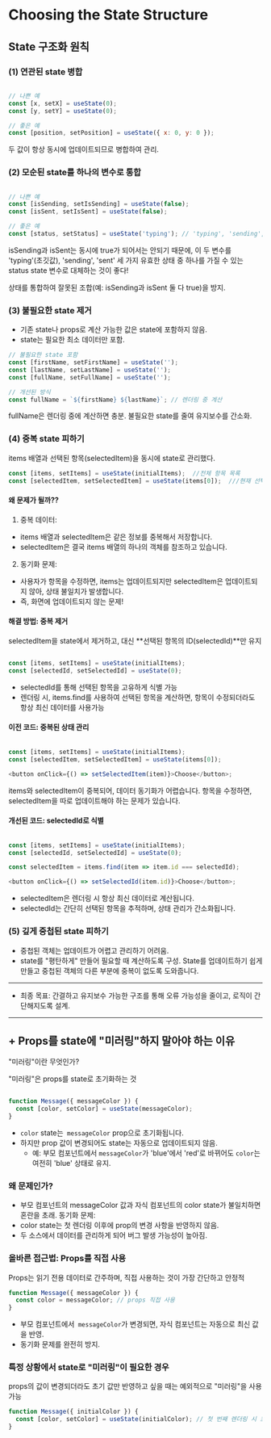 # Choosing the State Structure

## State 구조화 원칙

### (1) 연관된 state 병합

```jsx

// 나쁜 예
const [x, setX] = useState(0);
const [y, setY] = useState(0);

// 좋은 예
const [position, setPosition] = useState({ x: 0, y: 0 });
```

두 값이 항상 동시에 업데이트되므로 병합하여 관리.


###  (2) 모순된 state를 하나의 변수로 통합
``` jsx

// 나쁜 예
const [isSending, setIsSending] = useState(false);
const [isSent, setIsSent] = useState(false);

// 좋은 예
const [status, setStatus] = useState('typing'); // 'typing', 'sending', 'sent'
```
isSending과 isSent는 동시에 true가 되어서는 안되기 때문에, 이 두 변수를 'typing'(초깃값), 'sending', 'sent' 세 가지 유효한 상태 중 하나를 가질 수 있는 status state 변수로 대체하는 것이 좋다!


상태를 통합하여 잘못된 조합(예: isSending과 isSent 둘 다 true)을 방지.


### (3) 불필요한 state 제거
- 기존 state나 props로 계산 가능한 값은 state에 포함하지 않음.
- state는 필요한 최소 데이터만 포함.
``` jsx
// 불필요한 state 포함
const [firstName, setFirstName] = useState('');
const [lastName, setLastName] = useState('');
const [fullName, setFullName] = useState('');

// 개선된 방식
const fullName = `${firstName} ${lastName}`; // 렌더링 중 계산
``` 
fullName은 렌더링 중에 계산하면 충분. 불필요한 state를 줄여 유지보수를 간소화.


### (4) 중복 state 피하기 

items 배열과 선택된 항목(selectedItem)을 동시에 state로 관리했다.
``` jsx
const [items, setItems] = useState(initialItems);  //전체 항목 목록
const [selectedItem, setSelectedItem] = useState(items[0]);  ///현재 선택된 항목

```
#### 왜 문제가 될까??
1. 중복 데이터:

- items 배열과 selectedItem은 같은 정보를 중복해서 저장합니다.
- selectedItem은 결국 items 배열의 하나의 객체를 참조하고 있습니다.
2. 동기화 문제:

- 사용자가 항목을 수정하면, items는 업데이트되지만 selectedItem은 업데이트되지 않아, 상태 불일치가 발생합니다.
- 즉, 화면에 업데이트되지 않는 문제! 

#### 해결 방법: 중복 제거
selectedItem을 state에서 제거하고, 대신 **선택된 항목의 ID(selectedId)**만 유지

``` javascript

const [items, setItems] = useState(initialItems);
const [selectedId, setSelectedId] = useState(0);
```

- selectedId를 통해 선택된 항목을 고유하게 식별 가능 
- 렌더링 시, items.find를 사용하여 선택된 항목을 계산하면, 항목이 수정되더라도 항상 최신 데이터를 사용가능 

#### 이전 코드: 중복된 상태 관리
``` javascript

const [items, setItems] = useState(initialItems);
const [selectedItem, setSelectedItem] = useState(items[0]);

<button onClick={() => setSelectedItem(item)}>Choose</button>;

```
items와 selectedItem이 중복되어, 데이터 동기화가 어렵습니다.
항목을 수정하면, selectedItem을 따로 업데이트해야 하는 문제가 있습니다.

#### 개선된 코드: selectedId로 식별
``` javascript

const [items, setItems] = useState(initialItems);
const [selectedId, setSelectedId] = useState(0);

const selectedItem = items.find(item => item.id === selectedId);

<button onClick={() => setSelectedId(item.id)}>Choose</button>;
```
- selectedItem은 렌더링 시 항상 최신 데이터로 계산됩니다.
- selectedId는 간단히 선택된 항목을 추적하며, 상태 관리가 간소화됩니다.

### (5) 깊게 중첩된 state 피하기
- 중첩된 객체는 업데이트가 어렵고 관리하기 어려움.
- state를 "평탄하게" 만들어 필요할 때 계산하도록 구성.
State를 업데이트하기 쉽게 만들고 중첩된 객체의 다른 부분에 중복이 없도록 도와줍니다.
---

- 최종 목표: 간결하고 유지보수 가능한 구조를 통해 오류 가능성을 줄이고, 로직이 간단해지도록 설계.


---
## + Props를 state에 "미러링"하지 말아야 하는 이유
"미러링"이란 무엇인가?

"미러링"은 props를 state로 초기화하는 것
``` javascript

function Message({ messageColor }) {
  const [color, setColor] = useState(messageColor);
}
```

- `color` state는` messageColor` prop으로 초기화됩니다.
- 하지만 prop 값이 변경되어도 state는 자동으로 업데이트되지 않음.
  - 예: 부모 컴포넌트에서 `messageColor`가 'blue'에서 'red'로 바뀌어도 `color`는 여전히 'blue' 상태로 유지.

### 왜 문제인가?

- 부모 컴포넌트의 messageColor 값과 자식 컴포넌트의 color state가 불일치하면 혼란을 초래.
동기화 문제:
- color state는 첫 렌더링 이후에 prop의 변경 사항을 반영하지 않음.
- 두 소스에서 데이터를 관리하게 되어 버그 발생 가능성이 높아짐.

### 올바른 접근법: Props를 직접 사용
Props는 읽기 전용 데이터로 간주하며, 직접 사용하는 것이 가장 간단하고 안정적
``` javascript
function Message({ messageColor }) {
  const color = messageColor; // props 직접 사용
}
```
- 부모 컴포넌트에서` messageColor`가 변경되면, 자식 컴포넌트는 자동으로 최신 값을 반영.
- 동기화 문제를 완전히 방지.

### 특정 상황에서 state로 "미러링"이 필요한 경우
props의 값이 변경되더라도 초기 값만 반영하고 싶을 때는 예외적으로 "미러링"을 사용가능

``` javascript
function Message({ initialColor }) {
  const [color, setColor] = useState(initialColor); // 첫 번째 렌더링 시 초기화
}
```
